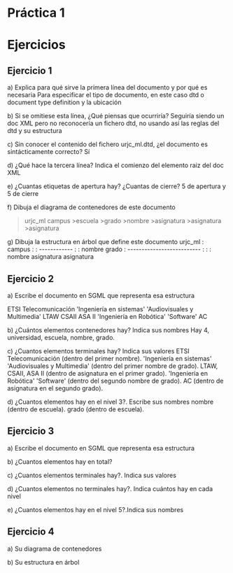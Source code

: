  # Práctica 1

# Ejercicios

## Ejercicio 1
a) Explica para qué sirve la primera línea del documento y por qué es necesaria
Para especificar el tipo de documento, en este caso dtd o document type definition y la ubicación

b) Si se omitiese esta línea, ¿Qué piensas que ocurriría?
Seguiría siendo un doc XML pero no reconocería un fichero dtd, no usando así las reglas del dtd y su estructura

c) Sin conocer el contenido del fichero urjc_ml.dtd, ¿el documento es sintácticamente correcto?
Sí

d) ¿Qué hace la tercera línea?
Indica el comienzo del elemento raiz del doc XML

e) ¿Cuantas etiquetas de apertura hay? ¿Cuantas de cierre?
5 de apertura y 5 de cierre

f) Dibuja el diagrama de contenedores de este documento
>urjc_ml
  >campus
      >escuela
          >grado
              >nombre
              >asignatura
                    >asignatura
                    >asignatura

g) Dibuja la estructura en árbol que define este documento
     urjc_ml
        :
      campus
        :
        :
    ------------
    :          :
  nombre     grado 
               :
           --------------------------
           :        :               :
        nombre    asignatura   asignatura


## Ejercicio 2

a) Escribe el documento en SGML que representa esa estructura
<!DOCTYPE universidad SYSTEM "universidad.dtd">
<universidad>
  <!-- include URL URJC -->
  <escuela>
    <nombre>
        <nombre>ETSI Telecomunicación</nombre>
    </nombre>
    <grado>
        <nombre>'Ingeniería en sistemas' 'Audiovisuales y Multimedia'</nombre>
        <asignatura>LTAW</asignatura>
        <asignatura>CSAII</asignatura>
        <asignatura>ASA II</asignatura>
    </grado>
    <grado>
        <nombre>'Ingeniería en Robótica' 'Software'</nombre>
        <asignatura>AC</asignatura>
    </grado>
  </escuela>
</universidad>

b) ¿Cuántos elementos contenedores hay? Indica sus nombres
Hay 4, universidad, escuela, nombre, grado.

c) ¿Cuantos elementos terminales hay? Indica sus valores
ETSI Telecomunicación (dentro del primer nombre).
'Ingeniería en sistemas' 'Audiovisuales y Multimedia' (dentro del primer nombre de grado).
LTAW, CSAII, ASA II (dentro de asignatura en el primer grado).
'Ingeniería en Robótica' 'Software' (dentro del segundo nombre de grado).
AC (dentro de asignatura en el segundo grado).

d) ¿Cuantos elementos hay en el nivel 3?. Escribe sus nombres
nombre (dentro de escuela).
grado (dentro de escuela).

## Ejercicio 3


a) Escribe el documento en SGML que representa esa estructura

b) ¿Cuantos elementos hay en total?

c) ¿Cuantos elementos terminales hay?. Indica sus valores

d) ¿Cuantos elementos no terminales hay?. Indica cuántos hay en cada nivel

e) ¿Cuantos elementos hay en el nivel 5?.Indica sus nombres

## Ejercicio 4

a) Su diagrama de contenedores

b) Su estructura en árbol
